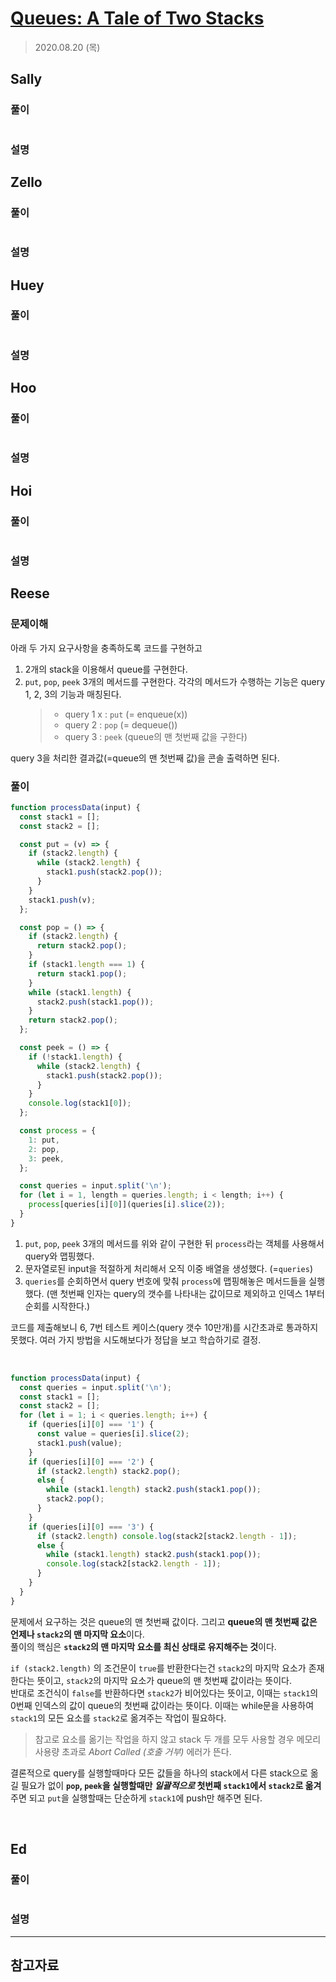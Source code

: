 # [Queues: A Tale of Two Stacks](https://www.hackerrank.com/challenges/ctci-queue-using-two-stacks/problem?h_l=interview&playlist_slugs%5B%5D=interview-preparation-kit&playlist_slugs%5B%5D=stacks-queues)

> 2020.08.20 (목)

## Sally

### 풀이

```js
```

### 설명

## Zello

### 풀이

```js
```

### 설명

## Huey

### 풀이

```js
```

### 설명

## Hoo

### 풀이

```js
```

### 설명

## Hoi

### 풀이

```js
```

### 설명

## Reese

### 문제이해

아래 두 가지 요구사항을 충족하도록 코드를 구현하고

1. 2개의 stack을 이용해서 queue를 구현한다.
2. `put`, `pop`, `peek` 3개의 메서드를 구현한다. 각각의 메서드가 수행하는 기능은 query 1, 2, 3의 기능과 매칭된다.
   > - query 1 x : `put` (= enqueue(x))
   > - query 2 : `pop` (= dequeue())
   > - query 3 : `peek` (queue의 맨 첫번째 값을 구한다)

query 3을 처리한 결과값(=queue의 맨 첫번째 값)을 콘솔 출력하면 된다.

### 풀이

```js
function processData(input) {
  const stack1 = [];
  const stack2 = [];

  const put = (v) => {
    if (stack2.length) {
      while (stack2.length) {
        stack1.push(stack2.pop());
      }
    }
    stack1.push(v);
  };

  const pop = () => {
    if (stack2.length) {
      return stack2.pop();
    }
    if (stack1.length === 1) {
      return stack1.pop();
    }
    while (stack1.length) {
      stack2.push(stack1.pop());
    }
    return stack2.pop();
  };

  const peek = () => {
    if (!stack1.length) {
      while (stack2.length) {
        stack1.push(stack2.pop());
      }
    }
    console.log(stack1[0]);
  };

  const process = {
    1: put,
    2: pop,
    3: peek,
  };

  const queries = input.split('\n');
  for (let i = 1, length = queries.length; i < length; i++) {
    process[queries[i][0]](queries[i].slice(2));
  }
}
```

1. `put`, `pop`, `peek` 3개의 메서드를 위와 같이 구현한 뒤 `process`라는 객체를 사용해서 query와 맵핑했다.
2. 문자열로된 input을 적절하게 처리해서 오직 이중 배열을 생성했다. (=`queries`)
3. `queries`를 순회하면서 query 번호에 맞춰 `process`에 맵핑해놓은 메서드들을 실행했다. (맨 첫번째 인자는 query의 갯수를 나타내는 값이므로 제외하고 인덱스 1부터 순회를 시작한다.)

코드를 제출해보니 6, 7번 테스트 케이스(query 갯수 10만개)를 시간초과로 통과하지 못했다.
여러 가지 방법을 시도해보다가 정답을 보고 학습하기로 결정.

<br />

```js
function processData(input) {
  const queries = input.split('\n');
  const stack1 = [];
  const stack2 = [];
  for (let i = 1; i < queries.length; i++) {
    if (queries[i][0] === '1') {
      const value = queries[i].slice(2);
      stack1.push(value);
    }
    if (queries[i][0] === '2') {
      if (stack2.length) stack2.pop();
      else {
        while (stack1.length) stack2.push(stack1.pop());
        stack2.pop();
      }
    }
    if (queries[i][0] === '3') {
      if (stack2.length) console.log(stack2[stack2.length - 1]);
      else {
        while (stack1.length) stack2.push(stack1.pop());
        console.log(stack2[stack2.length - 1]);
      }
    }
  }
}
```

문제에서 요구하는 것은 queue의 맨 첫번째 값이다. 그리고 **queue의 맨 첫번째 값은 언제나 `stack2`의 맨 마지막 요소**이다.  
풀이의 핵심은 **`stack2`의 맨 마지막 요소를 최신 상태로 유지해주는 것**이다.

`if (stack2.length)` 의 조건문이 `true`를 반환한다는건 `stack2`의 마지막 요소가 존재한다는 뜻이고, `stack2`의 마지막 요소가 queue의 맨 첫번째 값이라는 뜻이다.  
반대로 조건식이 `false`를 반환하다면 `stack2`가 비어있다는 뜻이고, 이때는 `stack1`의 0번째 인덱스의 값이 queue의 첫번째 값이라는 뜻이다. 이때는 while문을 사용하여 `stack1`의 모든 요소를 `stack2`로 옮겨주는 작업이 필요하다.

> 참고로 요소를 옮기는 작업을 하지 않고 stack 두 개를 모두 사용할 경우 메모리 사용량 초과로 _Abort Called (호출 거부)_ 에러가 뜬다.

결론적으로 query를 실행할때마다 모든 값들을 하나의 stack에서 다른 stack으로 옮길 필요가 없이 **`pop`, `peek`을 실행할때만 _일괄적으로_ 첫번째 `stack1`에서 `stack2`로 옮겨**주면 되고 `put`을 실행할때는 단순하게 `stack1`에 push만 해주면 된다.

<br />

## Ed

### 풀이

```js
```

### 설명

---

## 참고자료
